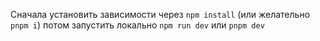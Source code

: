 Сначала установить зависимости через `npm install` (или желательно `pnpm i`)
потом запустить локально `npm run dev` или `pnpm dev`
